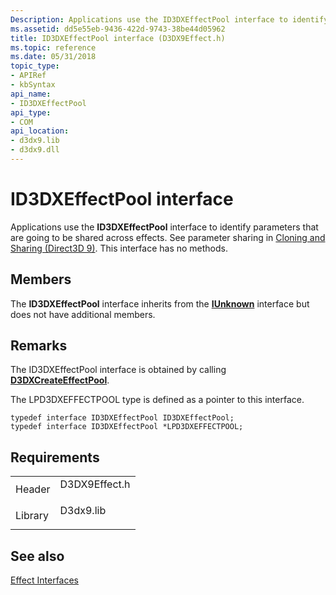 ```yaml
---
Description: Applications use the ID3DXEffectPool interface to identify parameters that are going to be shared across effects. See parameter sharing in Cloning and Sharing (Direct3D 9). This interface has no methods.
ms.assetid: dd5e55eb-9436-422d-9743-38be44d05962
title: ID3DXEffectPool interface (D3DX9Effect.h)
ms.topic: reference
ms.date: 05/31/2018
topic_type: 
- APIRef
- kbSyntax
api_name: 
- ID3DXEffectPool
api_type: 
- COM
api_location: 
- d3dx9.lib
- d3dx9.dll
---
```


# ID3DXEffectPool interface

Applications use the **ID3DXEffectPool** interface to identify parameters that are going to be shared across effects. See parameter sharing in [Cloning and Sharing (Direct3D 9)](cloning-and-sharing.md). This interface has no methods.

## Members

The **ID3DXEffectPool** interface inherits from the [**IUnknown**](https://msdn.microsoft.com/library/ms680509(v=VS.85).aspx) interface but does not have additional members.

## Remarks

The ID3DXEffectPool interface is obtained by calling [**D3DXCreateEffectPool**](d3dxcreateeffectpool.md).

The LPD3DXEFFECTPOOL type is defined as a pointer to this interface.


```
typedef interface ID3DXEffectPool ID3DXEffectPool;
typedef interface ID3DXEffectPool *LPD3DXEFFECTPOOL;
```



## Requirements



|                    |                                                                                          |
|--------------------|------------------------------------------------------------------------------------------|
| Header<br/>  | <dl> <dt>D3DX9Effect.h</dt> </dl> |
| Library<br/> | <dl> <dt>D3dx9.lib</dt> </dl>     |



## See also

<dl> <dt>

[Effect Interfaces](dx9-graphics-reference-effects-interfaces.md)
</dt> </dl>

 

 




